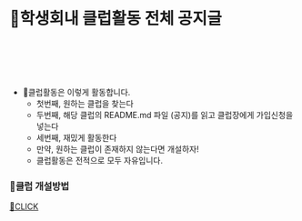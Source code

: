 # 📌학생회내 클럽활동 전체 공지글
</br></br></br></br>
- 📌클럽활동은 이렇게 활동합니다.
  - 첫번째, 원하는 클럽을 찾는다
  - 두번째, 해당 클럽의 README.md 파일 (공지)를 읽고 클럽장에게 가입신청을 넣는다
  - 세번째, 재밌게 활동한다
  - 만약, 원하는 클럽이 존재하지 않는다면 개설하자!
  - 클럽활동은 전적으로 모두 자유입니다. 



### 📌클럽 개설방법 
[🧡CLICK](https://github.com/inha-csesc/Club/tree/main/TEMPLATE/HOWTOMAKECLUB)
